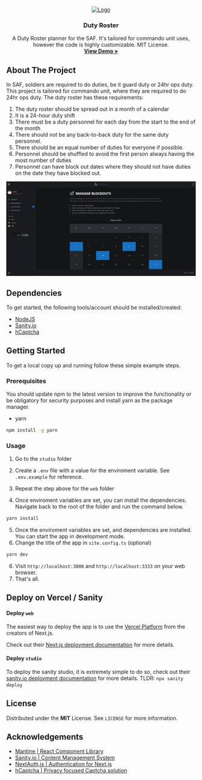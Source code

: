 <br />
<p align="center">
  <a href="https://github.com/ISnackable/duty-roster/">
    <img src="https://media.istockphoto.com/id/870192016/vector/time-management-and-schedule-icon-for-upcoming-event.jpg?s=612x612&w=0&k=20&c=a2isfmvz1lDLFVwsakEZZih9lDrJJWdDBhCKp9uO-EE=" alt="Logo" width="80" height="80">
  </a>

  <h3 align="center">Duty Roster</h3>

  <p align="center">
    A Duty Roster planner for the SAF. It's tailored for commando unit uses, however the code is highly customizable. MIT License.
    <br />
    <a href="https://afpn-cdo.vercel.app/"><strong>View Demo »</strong></a>
    <br />

  </p>
</p>

## About The Project

In SAF, soldiers are required to do duties, be it guard duty or 24hr ops duty. This project is tailored for commando unit, where they are required to do 24hr ops duty. The duty roster has these requirements:

1. The duty roster should be spread out in a month of a calendar
2. It is a 24-hour duty shift
3. There must be a duty personnel for each day from the start to the end of the month
4. There should not be any back-to-back duty for the same duty personnel.
5. There should be an equal number of duties for everyone if possible.
6. Personnel should be shuffled to avoid the first person always having the most number of duties
7. Personnel can have block out dates where they should not have duties on the date they have blocked out.

![preview](./images/preview.jpg)

## Dependencies

To get started, the following tools/account should be installed/created:

- [NodeJS](https://nodejs.org/en/)
- [Sanity.io](https://www.sanity.io/login/sign-up)
- [hCaptcha](https://www.hcaptcha.com/)

## Getting Started

To get a local copy up and running follow these simple example steps.

### Prerequisites

You should update npm to the latest version to improve the functionality or be obligatory for security purposes and install yarn as the package manager.

- yarn

```sh
npm install -g yarn
```

### Usage

1. Go to the `studio` folder
2. Create a `.env` file with a value for the enviroment variable. See `.env.example` for reference.

3. Repeat the step above for the `web` folder
4. Once enviroment variables are set, you can install the dependencies. Navigate back to the root of the folder and run the command below.

```sh
yarn install
```

5. Once the enviroment variables are set, and dependencies are installed. You can start the app in development mode.
6. Change the title of the app in `site.config.ts` (optional)

```sh
yarn dev
```

6. Visit `http://localhost:3000` and `http://localhost:3333` on your web browser.
7. That's all.

## Deploy on Vercel / Sanity

#### Deploy `web`

The easiest way to deploy the app is to use the [Vercel Platform](https://vercel.com/new?utm_medium=default-template&filter=next.js&utm_source=create-next-app&utm_campaign=create-next-app-readme) from the creators of Next.js.

Check out their [Next.js deployment documentation](https://nextjs.org/docs/deployment) for more details.

#### Deploy `studio`

To deploy the sanity studio, it is extremely simple to do so, check out their [sanity.io deployment documentation](https://www.sanity.io/docs/deployment) for more details. TLDR: `npx sanity deploy`

## License

Distributed under the **MIT** License. See `LICENSE` for more information.

## Acknowledgements

- [Mantine | React Component Library](https://mantine.dev/)
- [Sanity.io | Content Management System](https://www.sanity.io/)
- [NextAuth.js | Authentication for Next.js](https://next-auth.js.org/)
- [hCaptcha | Privacy focused Captcha solution](https://www.hcaptcha.com/)
